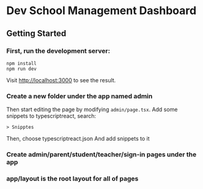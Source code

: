 # Dev School Management Dashboard

## Getting Started

### First, run the development server:

```
npm install
npm run dev
```

Visit [http://localhost:3000](http://localhost:3000) to see the result.

### Create a new folder under the app named admin
Then start editing the page by modifying `admin/page.tsx`.
Add some snippets to typescriptreact, search:
```
> Snipptes
```
Then, choose typescriptreact.json And add snippets to it

### Create admin/parent/student/teacher/sign-in pages under the app

### app/layout is the root layout for all of pages

